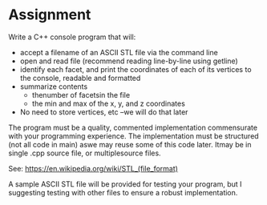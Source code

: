 # Assignment

Write a C++ console program that will:

- accept a filename of an ASCII STL file via the command line
- open and read file (recommend reading line-by-line using getline)
- identify each facet, and print the coordinates of each of its vertices to the console, readable and formatted
- summarize contents
  - thenumber of facetsin the file
  - the min and max of the x, y, and z coordinates
- No need to store vertices, etc –we will do that later

The program must be a quality, commented implementation commensurate with your programming experience.  The implementation must be structured (not all code in main) aswe may reuse some of this code later.  Itmay be in single .cpp source file, or multiplesource files.

See:  https://en.wikipedia.org/wiki/STL_(file_format)

A sample ASCII STL file will be provided for testing your program, but I suggesting testing with other files to ensure a robust implementation.
